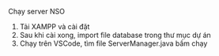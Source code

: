Chạy server NSO

1. Tải XAMPP và cài đặt
2. Sau khi cài xong, import file database trong thư mục dự án
3. Chạy trên VSCode, tìm file ServerManager.java bấm chạy
